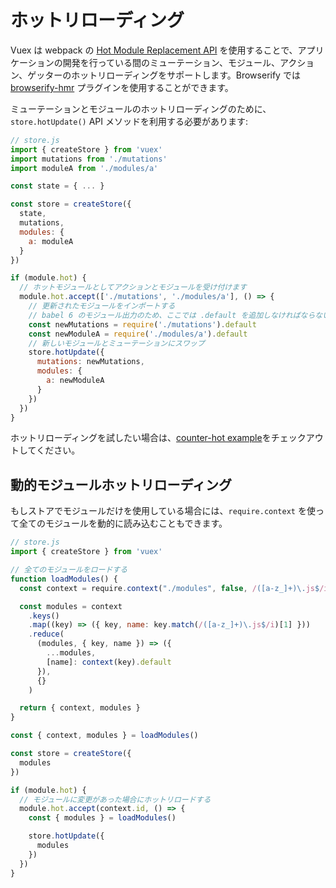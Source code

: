 # ホットリローディング

Vuex は webpack の [Hot Module Replacement API](https://webpack.js.org/guides/hot-module-replacement/) を使用することで、アプリケーションの開発を行っている間のミューテーション、モジュール、アクション、ゲッターのホットリローディングをサポートします。Browserify では [browserify-hmr](https://github.com/AgentME/browserify-hmr/) プラグインを使用することができます。

ミューテーションとモジュールのホットリローディングのために、`store.hotUpdate()`  API メソッドを利用する必要があります:

``` js
// store.js
import { createStore } from 'vuex'
import mutations from './mutations'
import moduleA from './modules/a'

const state = { ... }

const store = createStore({
  state,
  mutations,
  modules: {
    a: moduleA
  }
})

if (module.hot) {
  // ホットモジュールとしてアクションとモジュールを受け付けます
  module.hot.accept(['./mutations', './modules/a'], () => {
    // 更新されたモジュールをインポートする
    // babel 6 のモジュール出力のため、ここでは .default を追加しなければならない
    const newMutations = require('./mutations').default
    const newModuleA = require('./modules/a').default
    // 新しいモジュールとミューテーションにスワップ
    store.hotUpdate({
      mutations: newMutations,
      modules: {
        a: newModuleA
      }
    })
  })
}
```

ホットリローディングを試したい場合は、[counter-hot example](https://github.com/vuejs/vuex/tree/main/examples/counter-hot)をチェックアウトしてください。

## 動的モジュールホットリローディング

もしストアでモジュールだけを使用している場合には、`require.context` を使って全てのモジュールを動的に読み込むこともできます。

```js
// store.js
import { createStore } from 'vuex'

// 全てのモジュールをロードする
function loadModules() {
  const context = require.context("./modules", false, /([a-z_]+)\.js$/i)

  const modules = context
    .keys()
    .map((key) => ({ key, name: key.match(/([a-z_]+)\.js$/i)[1] }))
    .reduce(
      (modules, { key, name }) => ({
        ...modules,
        [name]: context(key).default
      }),
      {}
    )

  return { context, modules }
}

const { context, modules } = loadModules()

const store = createStore({
  modules
})

if (module.hot) {
  // モジュールに変更があった場合にホットリロードする
  module.hot.accept(context.id, () => {
    const { modules } = loadModules()

    store.hotUpdate({
      modules
    })
  })
}
```
